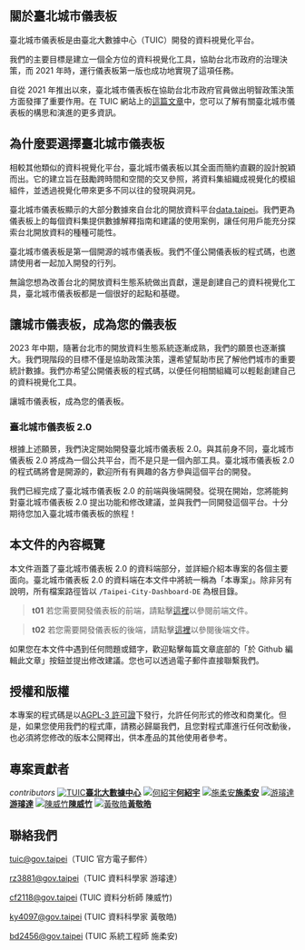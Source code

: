 ## 關於臺北城市儀表板

臺北城市儀表板是由臺北大數據中心（TUIC）開發的資料視覺化平台。

我們的主要目標是建立一個全方位的資料視覺化工具，協助台北市政府的治理決策，而 2021 年時，運行儀表板第一版也成功地實現了這項任務。

自從 2021 年推出以來，臺北城市儀表板在協助台北市政府官員做出明智政策決策方面發揮了重要作用。在 TUIC 網站上的[這篇文章](https://tuic.gov.taipei/zh/works/dashboard)中，您可以了解有關臺北城市儀表板的構思和演進的更多資訊。

## 為什麼要選擇臺北城市儀表板

相較其他類似的資料視覺化平台，臺北城市儀表板以其全面而簡約直觀的設計脫穎而出。它的建立旨在鼓勵跨時間和空間的交叉參照，將資料集組織成視覺化的模組組件，並透過視覺化帶來更多不同以往的發現與洞見。

臺北城市儀表板顯示的大部分數據來自台北的開放資料平台[data.taipei](https://data.taipei/)。我們更為儀表板上的每個資料集提供數據解釋指南和建議的使用案例，讓任何用戶能充分探索台北開放資料的種種可能性。

臺北城市儀表板是第一個開源的城市儀表板。我們不僅公開儀表板的程式碼，也邀請使用者一起加入開發的行列。

無論您想為改善台北的開放資料生態系統做出貢獻，還是創建自己的資料視覺化工具，臺北城市儀表板都是一個很好的起點和基礎。

## 讓城市儀表板，成為您的儀表板

2023 年中期，隨著台北市的開放資料生態系統逐漸成熟，我們的願景也逐漸擴大。我們現階段的目標不僅是協助政策決策，還希望幫助市民了解他們城市的重要統計數據。我們亦希望公開儀表板的程式碼，以便任何相關組織可以輕鬆創建自己的資料視覺化工具。

讓城市儀表板，成為您的儀表板。

### 臺北城市儀表板 2.0

根據上述願景，我們決定開始開發臺北城市儀表板 2.0。與其前身不同，臺北城市儀表板 2.0 將成為一個公共平台，而不是只是一個內部工具。臺北城市儀表板 2.0 的程式碼將會是開源的，歡迎所有有興趣的各方參與這個平台的開發。

我們已經完成了臺北城市儀表板 2.0 的前端與後端開發。從現在開始，您將能夠對臺北城市儀表板 2.0 提出功能和修改建議，並與我們一同開發這個平台。十分期待您加入臺北城市儀表板的旅程！

## 本文件的內容概覽

本文件涵蓋了臺北城市儀表板 2.0 的資料端部分，並詳細介紹本專案的各個主要面向。臺北城市儀表板 2.0 的資料端在本文件中將統一稱為「本專案」。除非另有說明，所有檔案路徑皆以 `/Taipei-City-Dashboard-DE` 為根目錄。

> **t01**
> 若您需要開發儀表板的前端，請點擊[這裡](/front-end)以參閱前端文件。

> **t02**
> 若您需要開發儀表板的後端，請點擊[這裡](/back-end)以參閱後端文件。

如果您在本文件中遇到任何問題或錯字，歡迎點擊每篇文章底部的「於 Github 編輯此文章」按鈕並提出修改建議。您也可以透過電子郵件直接聯繫我們。

## 授權和版權

本專案的程式碼是以[AGPL-3 許可證](https://github.com/tpe-doit/Taipei-City-Dashboard/blob/main/LICENSE)下發行，允許任何形式的修改和商業化。但是，如果您使用我們的程式庫，請務必歸屬我們，且您對程式庫進行任何改動後，也必須將您修改的版本公開釋出，供本產品的其他使用者參考。

## 專案貢獻者

_contributors_
[![TUIC](/images/contributors/tuic.png)**臺北大數據中心**](https://tuic.gov.taipei)
[![何紹宇](/images/contributors/何紹宇.png)**何紹宇**](https://github.com/igorho2000)
[![施柔安](/images/contributors/施柔安.png)**施柔安**](https://github.com/ann125697)
[![游璿達](/images/contributors/游璿達.png)**游璿達**](https://github.com/iimahao)
[![陳威竹](/images/contributors/陳威竹.png)**陳威竹**](https://github.com/Chu-c-git)
[![黃敬皓](/images/contributors/黃敬皓.png)**黃敬皓**](https://github.com/JHH11)

## 聯絡我們

tuic@gov.taipei（TUIC 官方電子郵件）

rz3881@gov.taipei（TUIC 資料科學家 游璿達）

cf2118@gov.taipei (TUIC 資料分析師 陳威竹)

ky4097@gov.taipei (TUIC 資料科學家 黃敬皓)

bd2456@gov.taipei (TUIC 系統工程師 施柔安)
